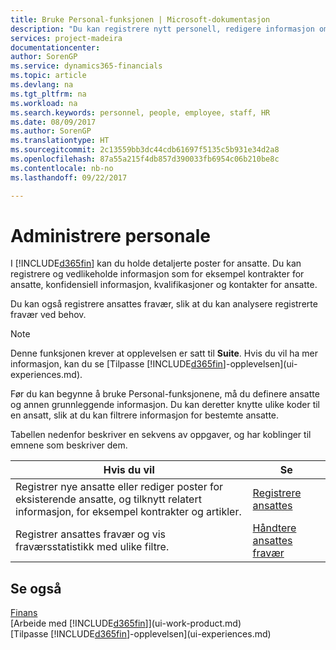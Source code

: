 ```yaml
---
title: Bruke Personal-funksjonen | Microsoft-dokumentasjon
description: "Du kan registrere nytt personell, redigere informasjon om eksisterende ansatte og registrere og analysere fravær."
services: project-madeira
documentationcenter: 
author: SorenGP
ms.service: dynamics365-financials
ms.topic: article
ms.devlang: na
ms.tgt_pltfrm: na
ms.workload: na
ms.search.keywords: personnel, people, employee, staff, HR
ms.date: 08/09/2017
ms.author: SorenGP
ms.translationtype: HT
ms.sourcegitcommit: 2c13559bb3dc44cdb61697f5135c5b931e34d2a8
ms.openlocfilehash: 87a55a215f4db857d390033fb6954c06b210be8c
ms.contentlocale: nb-no
ms.lasthandoff: 09/22/2017

---
```

# <a name="manage-human-resources"></a>Administrere personale
I [!INCLUDE[d365fin](includes/d365fin_md.md)] kan du holde detaljerte poster for ansatte. Du kan registrere og vedlikeholde informasjon som for eksempel kontrakter for ansatte, konfidensiell informasjon, kvalifikasjoner og kontakter for ansatte.

Du kan også registrere ansattes fravær, slik at du kan analysere registrerte fravær ved behov.

> [!NOTE]  
> Denne funksjonen krever at opplevelsen er satt til **Suite**. Hvis du vil ha mer informasjon, kan du se [Tilpasse [!INCLUDE[d365fin](includes/d365fin_md.md)]-opplevelsen](ui-experiences.md).

Før du kan begynne å bruke Personal-funksjonene, må du definere ansatte og annen grunnleggende informasjon. Du kan deretter knytte ulike koder til en ansatt, slik at du kan filtrere informasjon for bestemte ansatte.

Tabellen nedenfor beskriver en sekvens av oppgaver, og har koblinger til emnene som beskriver dem.

| Hvis du vil | Se |
| --- | --- |
| Registrer nye ansatte eller rediger poster for eksisterende ansatte, og tilknytt relatert informasjon, for eksempel kontrakter og artikler. |[Registrere ansattes](hr-how-register-employees.md) |
| Registrer ansattes fravær og vis fraværsstatistikk med ulike filtre. |[Håndtere ansattes fravær](hr-how-manage-absence.md) |

## <a name="see-also"></a>Se også
[Finans](finance.md)  
[Arbeide med [!INCLUDE[d365fin](includes/d365fin_md.md)]](ui-work-product.md)  
[Tilpasse [!INCLUDE[d365fin](includes/d365fin_md.md)]-opplevelsen](ui-experiences.md)        

